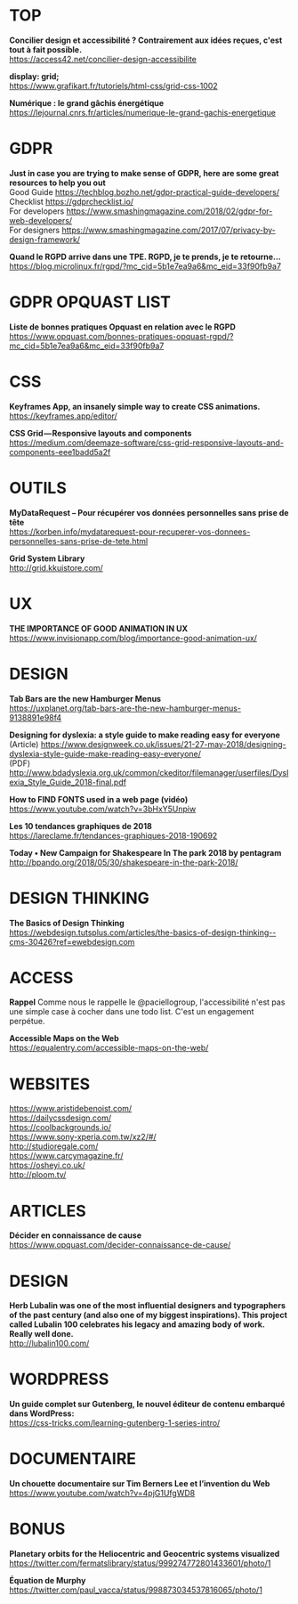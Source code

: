 # TOP

**Concilier design et accessibilité ? Contrairement aux idées reçues, c'est tout à fait possible.**  
https://access42.net/concilier-design-accessibilite

**display: grid;**  
https://www.grafikart.fr/tutoriels/html-css/grid-css-1002

**Numérique : le grand gâchis énergétique**  
https://lejournal.cnrs.fr/articles/numerique-le-grand-gachis-energetique




# GDPR

**Just in case you are trying to make sense of GDPR, here are some great resources to help you out**  
Good Guide https://techblog.bozho.net/gdpr-practical-guide-developers/  
Checklist https://gdprchecklist.io/  
For developers https://www.smashingmagazine.com/2018/02/gdpr-for-web-developers/  
For designers https://www.smashingmagazine.com/2017/07/privacy-by-design-framework/  

**Quand le RGPD arrive dans une TPE. RGPD, je te prends, je te retourne...**  
https://blog.microlinux.fr/rgpd/?mc_cid=5b1e7ea9a6&mc_eid=33f90fb9a7




# GDPR OPQUAST LIST

**Liste de bonnes pratiques Opquast en relation avec le RGPD**  
https://www.opquast.com/bonnes-pratiques-opquast-rgpd/?mc_cid=5b1e7ea9a6&mc_eid=33f90fb9a7




# CSS

**Keyframes App, an insanely simple way to create CSS animations.** 
https://keyframes.app/editor/

**CSS Grid — Responsive layouts and components**  
https://medium.com/deemaze-software/css-grid-responsive-layouts-and-components-eee1badd5a2f




# OUTILS

**MyDataRequest – Pour récupérer vos données personnelles sans prise de tête**  
https://korben.info/mydatarequest-pour-recuperer-vos-donnees-personnelles-sans-prise-de-tete.html

**Grid System Library**  
http://grid.kkuistore.com/



# UX

**THE IMPORTANCE OF GOOD ANIMATION IN UX**  
https://www.invisionapp.com/blog/importance-good-animation-ux/




# DESIGN

**Tab Bars are the new Hamburger Menus**  
https://uxplanet.org/tab-bars-are-the-new-hamburger-menus-9138891e98f4

**Designing for dyslexia: a style guide to make reading easy for everyone**
(Article) https://www.designweek.co.uk/issues/21-27-may-2018/designing-dyslexia-style-guide-make-reading-easy-everyone/   
(PDF) http://www.bdadyslexia.org.uk/common/ckeditor/filemanager/userfiles/Dyslexia_Style_Guide_2018-final.pdf

**How to FIND FONTS used in a web page (vidéo)**  
https://www.youtube.com/watch?v=3bHxY5Unpiw

**Les 10 tendances graphiques de 2018**  
https://lareclame.fr/tendances-graphiques-2018-190692

**Today • New Campaign for Shakespeare In The park 2018 by pentagram**  
http://bpando.org/2018/05/30/shakespeare-in-the-park-2018/




# DESIGN THINKING

**The Basics of Design Thinking**  
https://webdesign.tutsplus.com/articles/the-basics-of-design-thinking--cms-30426?ref=ewebdesign.com



# ACCESS

**Rappel**
Comme nous le rappelle le @paciellogroup, l'accessibilité n'est pas une simple case à cocher dans une todo list. C'est un engagement perpétue.

**Accessible Maps on the Web**  
https://equalentry.com/accessible-maps-on-the-web/




# WEBSITES

https://www.aristidebenoist.com/   
https://dailycssdesign.com/  
https://coolbackgrounds.io/  
https://www.sony-xperia.com.tw/xz2/#/   
http://studioregale.com/  
https://www.carcymagazine.fr/  
https://osheyi.co.uk/  
http://ploom.tv/



# ARTICLES

**Décider en connaissance de cause**  
https://www.opquast.com/decider-connaissance-de-cause/




# DESIGN

**Herb Lubalin was one of the most influential designers and typographers of the past century (and also one of my biggest inspirations). This project called Lubalin 100 celebrates his legacy and amazing body of work. Really well done.**  
http://lubalin100.com/




# WORDPRESS

**Un guide complet sur Gutenberg, le nouvel éditeur de contenu embarqué dans WordPress:**  
https://css-tricks.com/learning-gutenberg-1-series-intro/




# DOCUMENTAIRE

**Un chouette documentaire sur Tim Berners Lee et l’invention du Web**  
https://www.youtube.com/watch?v=4pjG1UfgWD8



# BONUS

**Planetary orbits for the Heliocentric and Geocentric systems visualized**  
https://twitter.com/fermatslibrary/status/999274772801433601/photo/1


**Équation de Murphy**  
https://twitter.com/paul_vacca/status/998873034537816065/photo/1
